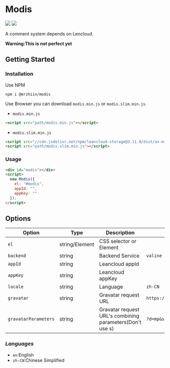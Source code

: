 # Modis

[![](https://img.shields.io/travis/com/mrzhiin/modis.svg)](https://travis-ci.com/mrzhiin/modis)
[![](https://img.shields.io/npm/v/@mrzhiin/modis.svg)](https://www.npmjs.com/package/@mrzhiin/modis)

A comment system depends on Lencloud.

**Warning:This is not perfect yet**

## Getting Started

### Installation

Use NPM

```shell
npm i @mrzhiin/modis
```

Use Browser you can download `modis.min.js` or `modis.slim.min.js`.

- `modis.min.js`

```html
<script src="path/modis.min.js"></script>
```

- `modis.slim.min.js`

```html
<script src="//cdn.jsdelivr.net/npm/leancloud-storage@3.11.0/dist/av-min.js"></script>
<script src="path/modis.slim.min.js"></script>
```

### Usage

```html
<div id="modis"></div>
<script>
  new Modis({
    el: "#modis",
    appId: "",
    appKey: ""
  });
</script>
```

## Options

| Option               | Type           | Description                                              | Default                            |
| -------------------- | -------------- | -------------------------------------------------------- | ---------------------------------- |
| `el`                 | string/Element | CSS selector or Element                                  |                                    |
| `backend`            | string         | Backend Service                                          | `valine`                           |
| `appId`              | string         | Leancloud appId                                          |                                    |
| `appKey`             | string         | Leancloud appKey                                         |                                    |
| `locale`             | string         | Language                                                 | `zh-CN`                            |
| `gravatar`           | string         | Gravatar request URL                                     | `https://www.gravatar.com/avatar/` |
| `gravatarParameters` | string         | Gravatar request URL's combining parameters(Don't use s) | `?d=mp&s=60`                       |

### _Languages_

- `en`:English
- `zh-CN`:Chinese Simplified
